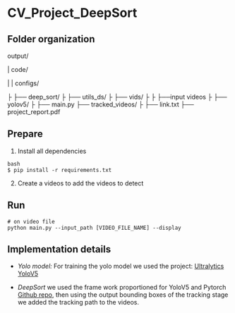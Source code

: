 # CV_Project_DeepSort

## Folder organization

output/

|     code/

|   | configs/

├   ├── deep_sort/
├   ├── utils_ds/
├   ├── vids/
├   ├   ├──input videos
├   ├── yolov5/
├   ├── main.py
├── tracked_videos/
├   ├── link.txt
├── project_report.pdf

## Prepare 
1) Install all dependencies
~~~
bash
$ pip install -r requirements.txt
~~~

2) Create a videos to add the videos to detect

## Run
~~~
# on video file
python main.py --input_path [VIDEO_FILE_NAME] --display
~~~

## Implementation details

- *Yolo model:* For training the yolo model we used the project: [Ultralytics YoloV5](https://github.com/ultralytics/yolov5) 

- *DeepSort* we used the frame work proportioned for YoloV5 and Pytorch [Github repo](https://github.com/HowieMa/DeepSORT_YOLOv5_Pytorch), then using the output bounding boxes of the tracking stage we added the tracking path to the videos.

